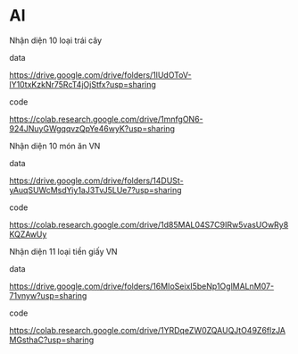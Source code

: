 # AI
Nhận diện 10 loại trái cây

  data
  
https://drive.google.com/drive/folders/1lUdOToV-lY10txKzkNr75RcT4jOjStfx?usp=sharing

  code
  
https://colab.research.google.com/drive/1mnfgON6-924JNuyGWgqqvzQpYe46wyK?usp=sharing

Nhận diện 10 món ăn VN

  data
  
https://drive.google.com/drive/folders/14DUSt-yAuqSUWcMsdYiy1aJ3TvJ5LUe7?usp=sharing

  code
  
https://colab.research.google.com/drive/1d85MAL04S7C9IRw5vasUOwRy8KQZAwUy

Nhận diện 11 loại tiền giấy VN

  data

https://drive.google.com/drive/folders/16MIoSeixI5beNp1OglMALnM07-71vnyw?usp=sharing
  
  code

https://colab.research.google.com/drive/1YRDqeZW0ZQAUQJtO49Z6flzJAMGsthaC?usp=sharing
